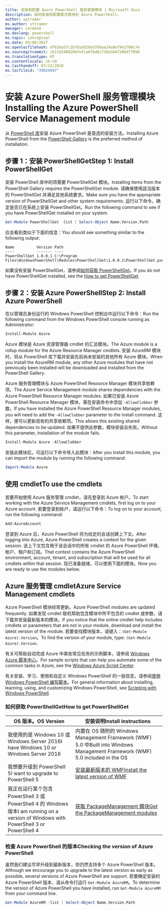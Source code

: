 ```yaml
---
title: 安装和配置 Azure PowerShell 服务管理模块 | Microsoft Docs
description: 如何安装和配置首次使用的 Azure PowerShell。
author: sptramer
ms.author: sttramer
manager: carmonm
ms.devlang: powershell
ms.topic: conceptual
ms.date: 03/06/2017
ms.openlocfilehash: df616a5fc1b7da3d29a3769aa24a8ef9e1760c74
ms.sourcegitcommit: cb1fd248920d7efca67bd6c738a3b47206df7890
ms.translationtype: HT
ms.contentlocale: zh-CN
ms.lasthandoff: 07/13/2018
ms.locfileid: "39024947"
---
```

# <a name="installing-the-azure-powershell-service-management-module"></a><span data-ttu-id="1e65a-103">安装 Azure PowerShell 服务管理模块</span><span class="sxs-lookup"><span data-stu-id="1e65a-103">Installing the Azure PowerShell Service Management module</span></span>

<span data-ttu-id="1e65a-104">从 [PowerShell 库](https://www.powershellgallery.com/)安装 Azure PowerShell 是首选的安装方法。</span><span class="sxs-lookup"><span data-stu-id="1e65a-104">Installing Azure PowerShell from the [PowerShell Gallery](https://www.powershellgallery.com/) is the preferred method of installation.</span></span>

## <a name="step-1-install-powershellget"></a><span data-ttu-id="1e65a-105">步骤 1：安装 PowerShellGet</span><span class="sxs-lookup"><span data-stu-id="1e65a-105">Step 1: Install PowerShellGet</span></span>

<span data-ttu-id="1e65a-106">安装 PowerShell 库中的项需要 PowerShellGet 模块。</span><span class="sxs-lookup"><span data-stu-id="1e65a-106">Installing items from the PowerShell Gallery requires the PowerShellGet module.</span></span> <span data-ttu-id="1e65a-107">请确保使用适当版本的 PowerShellGet 并满足其他系统要求。</span><span class="sxs-lookup"><span data-stu-id="1e65a-107">Make sure you have the appropriate version of PowerShellGet and other system requirements.</span></span> <span data-ttu-id="1e65a-108">运行以下命令，确定是否已在系统上安装 PowerShellGet。</span><span class="sxs-lookup"><span data-stu-id="1e65a-108">Run the following command to see if you have PowerShellGet installed on your system.</span></span>

```powershell
Get-Module PowerShellGet -list | Select-Object Name,Version,Path
```

<span data-ttu-id="1e65a-109">应会看到类似于下面的信息：</span><span class="sxs-lookup"><span data-stu-id="1e65a-109">You should see something similar to the following output:</span></span>

```output
Name          Version Path
----          ------- ----
PowerShellGet 1.0.0.1 C:\Program Files\WindowsPowerShell\Modules\PowerShellGet\1.0.0.1\PowerShellGet.psd1
```

<span data-ttu-id="1e65a-110">如果没有安装 PowerShellGet，请参阅[如何获取 PowerShellGet](#how-to-get-powershellget)。</span><span class="sxs-lookup"><span data-stu-id="1e65a-110">If you do not have PowerShellGet installed, see the [How to get PowerShellGet](#how-to-get-powershellget).</span></span>

## <a name="step-2-install-azure-powershell"></a><span data-ttu-id="1e65a-111">步骤 2：安装 Azure PowerShell</span><span class="sxs-lookup"><span data-stu-id="1e65a-111">Step 2: Install Azure PowerShell</span></span>

<span data-ttu-id="1e65a-112">在以管理员身份运行的 Windows PowerShell 控制台中运行以下命令：</span><span class="sxs-lookup"><span data-stu-id="1e65a-112">Run the following command from the Windows PowerShell console running as Administrator:</span></span>

```powershell
Install-Module Azure
```

<span data-ttu-id="1e65a-113">Azure 模块是 Azure 资源管理器 cmdlet 的汇总模块。</span><span class="sxs-lookup"><span data-stu-id="1e65a-113">The Azure module is a rollup module for the Azure Resource Manager cmdlets.</span></span> <span data-ttu-id="1e65a-114">安装 AzureRM 模块时，将从 PowerShell 库下载并安装先前尚未安装的其他所有 Azure 模块。</span><span class="sxs-lookup"><span data-stu-id="1e65a-114">When you install the AzureRM module, any other Azure modules that have not previously been installed will be downloaded and installed from the PowerShell Gallery.</span></span>

<span data-ttu-id="1e65a-115">Azure 服务管理模块与 Azure PowerShell Resource Manager 模块共享依赖项。</span><span class="sxs-lookup"><span data-stu-id="1e65a-115">The Azure Service Management module shares dependencies with the Azure PowerShell Resource Manager modules.</span></span> <span data-ttu-id="1e65a-116">如果已安装 Azure PowerShell Resource Manager 模块，需在安装命令中添加 `-AllowClobber` 参数。</span><span class="sxs-lookup"><span data-stu-id="1e65a-116">If you have installed the Azure PowerShell Resource Manager modules, you will need to add the `-AllowClobber` parameter to the install command.</span></span> <span data-ttu-id="1e65a-117">这样，便可以更新现有的共享依赖项。</span><span class="sxs-lookup"><span data-stu-id="1e65a-117">This allows this existing shared dependencies to be updated.</span></span> <span data-ttu-id="1e65a-118">如果不提供此参数，模块安装会失败。</span><span class="sxs-lookup"><span data-stu-id="1e65a-118">Without this parameter, installation of the module fails.</span></span>

```powershell
Install-Module Azure -AllowClobber
```

<span data-ttu-id="1e65a-119">安装此模块后，可运行以下命令导入此模块：</span><span class="sxs-lookup"><span data-stu-id="1e65a-119">After you install this module, you can import the module by running the following command:</span></span>

```powershell
Import-Module Azure
```

## <a name="to-use-the-cmdlets"></a><span data-ttu-id="1e65a-120">使用 cmdlet</span><span class="sxs-lookup"><span data-stu-id="1e65a-120">To use the cmdlets</span></span>

<span data-ttu-id="1e65a-121">若要开始使用 Azure 服务管理 cmdlet，请先登录到 Azure 帐户。</span><span class="sxs-lookup"><span data-stu-id="1e65a-121">To start working with the Azure Service Management cmdlets, first log on to your Azure account.</span></span> <span data-ttu-id="1e65a-122">若要登录到帐户，请运行以下命令：</span><span class="sxs-lookup"><span data-stu-id="1e65a-122">To log on to your account, run the following command:</span></span>

```powershell
Add-AzureAccount
```

<span data-ttu-id="1e65a-123">登录到 Azure 后，Azure PowerShell 将为给定的会话创建上下文。</span><span class="sxs-lookup"><span data-stu-id="1e65a-123">After logging into Azure, Azure PowerShell creates a context for the given session.</span></span> <span data-ttu-id="1e65a-124">该上下文包含用于该会话中的所有 cmdlet 的 Azure PowerShell 环境、帐户、租户和订阅。</span><span class="sxs-lookup"><span data-stu-id="1e65a-124">That context contains the Azure PowerShell environment, account, tenant, and subscription that will be used for all cmdlets within that session.</span></span> <span data-ttu-id="1e65a-125">现已准备就绪，可以使用下面的模块。</span><span class="sxs-lookup"><span data-stu-id="1e65a-125">Now you are ready to use the modules below.</span></span>

## <a name="azure-service-management-cmdlets"></a><span data-ttu-id="1e65a-126">Azure 服务管理 cmdlet</span><span class="sxs-lookup"><span data-stu-id="1e65a-126">Azure Service Management cmdlets</span></span>

<span data-ttu-id="1e65a-127">Azure PowerShell 模块经常更新。</span><span class="sxs-lookup"><span data-stu-id="1e65a-127">Azure PowerShell modules are updated frequently.</span></span> <span data-ttu-id="1e65a-128">如果发现 cmdlet 联机帮助包含模块中所不包含的 cmdlet 或参数，请下载并安装最新版本的模块。</span><span class="sxs-lookup"><span data-stu-id="1e65a-128">If you notice that the online cmdlet help includes cmdlets or parameters that are not in your module, download and install the latest version of the module.</span></span> <span data-ttu-id="1e65a-129">若要查找模块版本，请键入：`(Get-Module Azure).Version`。</span><span class="sxs-lookup"><span data-stu-id="1e65a-129">To find the version of your module, type: `(Get-Module Azure).Version`.</span></span>

<span data-ttu-id="1e65a-130">有关可帮助自动完成 Azure 中某些常见任务的示例脚本，请参阅 [Windows Azure 脚本中心](http://www.windowsazure.com/documentation/scripts/)。</span><span class="sxs-lookup"><span data-stu-id="1e65a-130">For sample scripts that can help you automate some of the common tasks in Azure, see the [Windows Azure Script Center](http://www.windowsazure.com/documentation/scripts/).</span></span>

<span data-ttu-id="1e65a-131">有关安装、学习、使用和自定义 Windows PowerShell 的一般信息，请参阅[使用 Windows PowerShell 编写脚本](http://go.microsoft.com/fwlink/p/?linkid=320210)。</span><span class="sxs-lookup"><span data-stu-id="1e65a-131">For general information about installing, learning, using, and customizing Windows PowerShell, see [Scripting with Windows PowerShell](http://go.microsoft.com/fwlink/p/?linkid=320210).</span></span>

### <a name="how-to-get-powershellget"></a><span data-ttu-id="1e65a-132">如何获取 PowerShellGet</span><span class="sxs-lookup"><span data-stu-id="1e65a-132">How to get PowerShellGet</span></span>

|<span data-ttu-id="1e65a-133">OS 版本。</span><span class="sxs-lookup"><span data-stu-id="1e65a-133">OS Version</span></span>|<span data-ttu-id="1e65a-134">安装说明</span><span class="sxs-lookup"><span data-stu-id="1e65a-134">Install instructions</span></span>|
|---|---|
|<span data-ttu-id="1e65a-135">我使用的是 Windows 10 或 Windows Server 2016</span><span class="sxs-lookup"><span data-stu-id="1e65a-135">I have Windows 10 or Windows Server 2016</span></span>|<span data-ttu-id="1e65a-136">内置在 OS 随附的 Windows Management Framework (WMF) 5.0 中</span><span class="sxs-lookup"><span data-stu-id="1e65a-136">Built into Windows Management Framework (WMF) 5.0 included in the OS</span></span>|
|<span data-ttu-id="1e65a-137">我想要升级到 PowerShell 5</span><span class="sxs-lookup"><span data-stu-id="1e65a-137">I want to upgrade to PowerShell 5</span></span>|[<span data-ttu-id="1e65a-138">安装最新版本的 WMF</span><span class="sxs-lookup"><span data-stu-id="1e65a-138">Install the latest version of WMF</span></span>](https://www.microsoft.com/en-us/download/details.aspx?id=54616)|
|<span data-ttu-id="1e65a-139">我正在运行某个包含 PowerShell 3 或 PowerShell 4 的 Windows 版本</span><span class="sxs-lookup"><span data-stu-id="1e65a-139">I am running on a version of Windows with PowerShell 3 or PowerShell 4</span></span>|[<span data-ttu-id="1e65a-140">获取 PackageManagement 模块</span><span class="sxs-lookup"><span data-stu-id="1e65a-140">Get the PackageManagement modules</span></span>](http://go.microsoft.com/fwlink/?LinkID=746217)|

### <a name="div-idhelpmechoosechecking-the-version-of-azure-powershell"></a><div id="helpmechoose"><span data-ttu-id="1e65a-141">检查 Azure PowerShell 的版本</span><span class="sxs-lookup"><span data-stu-id="1e65a-141">Checking the version of Azure PowerShell</span></span>

<span data-ttu-id="1e65a-142">虽然我们建议尽早升级到最新版本，但仍然支持多个 Azure PowerShell 版本。</span><span class="sxs-lookup"><span data-stu-id="1e65a-142">Although we encourage you to upgrade to the latest version as early as possible, several versions of Azure PowerShell are support.</span></span> <span data-ttu-id="1e65a-143">若要确定安装的 Azure PowerShell 版本，请从命令行运行 `Get-Module AzureRM`。</span><span class="sxs-lookup"><span data-stu-id="1e65a-143">To determine the version of Azure PowerShell you have installed, run `Get-Module AzureRM` from your command line.</span></span>

```powershell
Get-Module AzureRM -list | Select-Object Name,Version,Path
```
